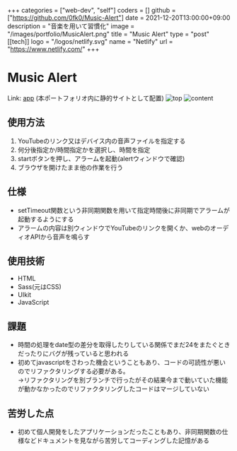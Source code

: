 +++
categories = ["web-dev", "self"]
coders = []
github = ["https://github.com/0fk0/Music-Alert"]
date = 2021-12-20T13:00:00+09:00
description = "音楽を用いて習慣化"
image = "/images/portfolio/MusicAlert.png"
title = "Music Alert"
type = "post"
[[tech]]
logo = "/logos/netlify.svg"
name = "Netlify"
url = "https://www.netlify.com/"
+++


# Music Alert
Link: [app](/webapp/MusicAlert/home.html) (本ポートフォリオ内に静的サイトとして配置)
![top](/images/portfolio/MusicAlert_top.png)
![content](/images/portfolio/MusicAlert_content.png)


## 使用方法
1. YouTubeのリンク又はデバイス内の音声ファイルを指定する
2. 何分後指定か/時間指定かを選択し、時間を指定
3. startボタンを押し、アラームを起動(alertウィンドウで確認)
4. ブラウザを開けたまま他の作業を行う

## 仕様
- setTimeout関数という非同期関数を用いて指定時間後に非同期でアラームが起動するようにする
- アラームの内容は別ウィンドウでYouTubeのリンクを開くか、webのオーディオAPIから音声を鳴らす

## 使用技術
- HTML
- Sass(元はCSS)
- UIkit
- JavaScript 

## 課題
- 時間の処理をdate型の差分を取得したりしている関係でまだ24をまたぐときだったりにバグが残っていると思われる
- 初めてjavascriptをさわった機会ということもあり、コードの可読性が悪いのでリファクタリングする必要がある。  
→リファクタリングを別ブランチで行ったがその結果今まで動いていた機能が動かなかったのでリファクタリングしたコードはマージしていない

## 苦労した点
- 初めて個人開発をしたアプリケーションだったこともあり、非同期関数の仕様などドキュメントを見ながら苦労してコーディングした記憶がある
